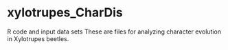 # xylotrupes_CharDis
R code and input data sets
These are files for analyzing character evolution in Xylotrupes beetles.

